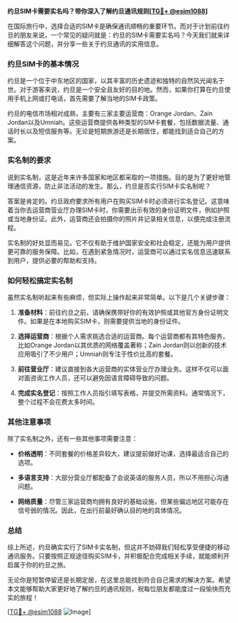 **约旦SIM卡需要实名吗？带你深入了解约旦通讯规则[[TG💪+ @esim1088](https://t.me/s/esim1088)]**

在国际旅行中，选择合适的SIM卡是确保通讯顺畅的重要环节。而对于计划前往约旦的朋友来说，一个常见的疑问就是：约旦的SIM卡需要实名吗？今天我们就来详细解答这个问题，并分享一些关于约旦通讯的实用信息。

### 约旦SIM卡的基本情况

约旦是一个位于中东地区的国家，以其丰富的历史遗迹和独特的自然风光闻名于世。对于游客来说，约旦是一个安全且友好的目的地。然而，如果你打算在约旦使用手机上网或打电话，首先需要了解当地的SIM卡政策。

约旦的电信市场相对成熟，主要有三家主要运营商：Orange Jordan、Zain Jordan以及Umniah。这些运营商提供各种类型的SIM卡套餐，包括数据流量、通话时长以及短信服务等。无论是短期旅游还是长期居住，都能找到适合自己的方案。

### 实名制的要求

说到实名制，这是近年来许多国家和地区都采取的一项措施。目的是为了更好地管理通信资源，防止非法活动的发生。那么，约旦是否实行SIM卡实名制呢？

答案是肯定的。约旦政府要求所有用户在购买SIM卡时必须进行实名登记。这意味着当你去运营商营业厅办理SIM卡时，你需要出示有效的身份证明文件，例如护照或当地身份证。此外，运营商还会拍摄你的照片并记录相关信息，以便完成注册流程。

实名制的好处显而易见。它不仅有助于维护国家安全和社会稳定，还能为用户提供更可靠的服务保障。比如，在遇到紧急情况时，运营商可以通过实名信息迅速联系到用户，提供必要的帮助和支持。

### 如何轻松搞定实名制

虽然实名制听起来有些麻烦，但实际上操作起来非常简单。以下是几个关键步骤：

1. **准备材料**：前往约旦之前，请确保携带好你的有效护照或其他官方身份证明文件。如果是在本地购买SIM卡，则需要提供当地的身份证件。
   
2. **选择运营商**：根据个人需求挑选合适的运营商。每个运营商都有其特色服务，比如Orange Jordan以其优质的网络覆盖著称；Zain Jordan则以创新的技术应用吸引了不少用户；Umniah则专注于性价比高的套餐。

3. **前往营业厅**：建议直接到各大运营商的实体营业厅办理业务。这样不仅可以面对面咨询工作人员，还可以避免因语言障碍导致的问题。

4. **完成实名登记**：按照工作人员指引填写表格，并提交所需资料。通常情况下，整个过程不会花费太多时间。

### 其他注意事项

除了实名制之外，还有一些其他事项需要注意：

- **价格透明**：不同套餐的价格差异较大，建议提前做好功课，选择最适合自己的选项。
  
- **多语言支持**：大部分营业厅都配备了会说英语的服务人员，所以不用担心沟通问题。

- **网络质量**：尽管三家运营商均拥有良好的基础设施，但某些偏远地区可能存在信号弱的情况。因此，在出行前最好确认目的地的具体情况。

### 总结

综上所述，约旦确实实行了SIM卡实名制，但这并不妨碍我们轻松享受便捷的移动通讯服务。只要按照正规途径购买SIM卡，并积极配合完成相关手续，就能顺利开启属于你的约旦之旅。

无论你是短暂停留还是长期定居，在这里总能找到符合自己需求的解决方案。希望本文能够帮助大家更好地了解约旦的通讯规则，祝每位朋友都能度过一段愉快而充实的旅程！

[[TG💪+ @esim1088](https://t.me/s/esim1088) ![Image](https://i.postimg.cc/4NQfJmqS/Snipaste-2025-05-13-00-14-12.png)]